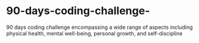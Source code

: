 # 90-days-coding-challenge-
90 days coding challenge encompassing  a wide range of aspects including physical health, mental well-being, personal growth, and self-discipline
